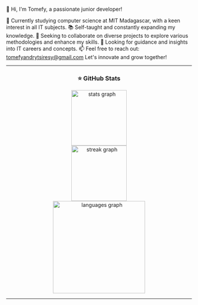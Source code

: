 👋 Hi, I'm Tomefy, a passionate junior developer!

🌱 Currently studying computer science at MIT Madagascar, with a keen interest in all IT subjects.
📚 Self-taught and constantly expanding my knowledge.
👯 Seeking to collaborate on diverse projects to explore various methodologies and enhance my skills.
🤔 Looking for guidance and insights into IT careers and concepts.
📫 Feel free to reach out: tomefyandrytsiresy@gmail.com
Let's innovate and grow together!

<hr>
    <div>
        <h3 align="center">⭐ GitHub Stats</h3>
        <div align="center">
          <img src="https://github-readme-stats.vercel.app/api?username=Tomefy5&hide_title=true&hide_rank=true&show_icons=true&include_all_commits=true&count_private=true&disable_animations=false&theme=radical&locale=en&hide_border=true" height="150" alt="stats graph" /> <br>
          <img src="https://streak-stats.demolab.com?user=Tomefy5&locale=en&mode=weekly&theme=radical&hide_border=true&border_radius=5" height="150" alt="streak graph" /> <br>
          <img src="https://github-readme-stats.vercel.app/api/top-langs?username=Tomefy5&locale=en&hide_title=true&layout=compact&card_width=420&langs_count=12&theme=radical&hide_border=true" height="250" alt="languages graph"  /> <br>
        </div>
        
<hr>
